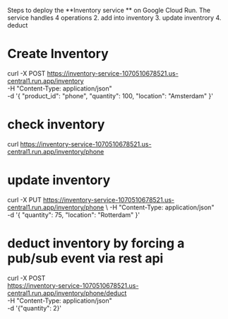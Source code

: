 Steps to deploy the **Inventory service ** on Google Cloud Run. The service handles 4 operations
2. add into inventory
3. update inventrory
4. deduct


# Create Inventory
curl -X POST https://inventory-service-1070510678521.us-central1.run.app/inventory \
-H "Content-Type: application/json" \
-d '{
  "product_id": "phone",
  "quantity": 100,
  "location": "Amsterdam"
}'

# check inventory
curl https://inventory-service-1070510678521.us-central1.run.app/inventory/phone

# update inventory 
curl -X PUT https://inventory-service-1070510678521.us-central1.run.app/inventory/phone \ 
-H "Content-Type: application/json" \
-d '{
  "quantity": 75,
  "location": "Rotterdam"
}'

# deduct inventory by forcing a pub/sub event via rest api
curl -X POST \
  https://inventory-service-1070510678521.us-central1.run.app/inventory/phone/deduct \
  -H "Content-Type: application/json" \
  -d '{"quantity": 2}'
